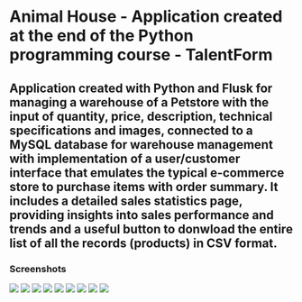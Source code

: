<h1>Animal House - Application created at the end of the Python programming course - TalentForm</h1>
<h2>Application created with Python and Flusk for managing a warehouse of a Petstore with the input of quantity, price, description, technical specifications and images, connected to a MySQL database for warehouse management with implementation of a user/customer interface that emulates the typical e-commerce store to purchase items with order summary. It includes a detailed sales statistics page, providing insights into sales performance and trends and a useful button to donwload the entire list of all the records (products) in CSV format.</h2>

<h3>Screenshots</h3>
<img src="https://github.com/user-attachments/assets/3bebc497-2094-41a4-af5e-11fff3c116fd">
<img src="https://github.com/user-attachments/assets/b09b0495-ded9-497a-8573-279c6165ef44">
<img src="https://github.com/user-attachments/assets/3b66ec31-ee77-484b-ae2b-1e4888d86e83">
<img src="https://github.com/user-attachments/assets/44b3e4c0-bf36-4a06-90e4-f78142cb5704">
<img src="https://github.com/user-attachments/assets/d42ba0b8-c85b-4895-88e6-97ec9c726651">
<img src="https://github.com/user-attachments/assets/8f124dfd-d0b1-4e4d-b42d-5800eaf3c07e">
<img src="https://github.com/user-attachments/assets/1d182137-240d-47f0-a2d2-575ab23db2f3">
<img src="https://github.com/user-attachments/assets/92502150-8bc5-47ed-b5d9-4c8668aa15c0">
<img src="https://github.com/user-attachments/assets/2c66cbe4-e725-4b72-9420-a8c17b28d43d">
